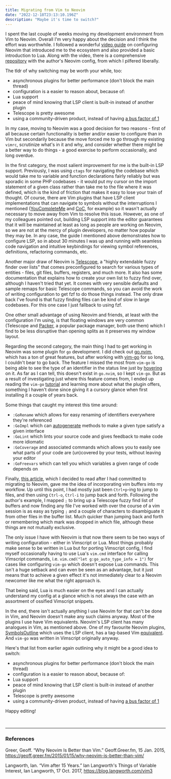 ```yaml
---
title: Migrating from Vim to Neovim
date: "2022-12-18T23:13:10.196Z"
description: "Maybe it's time to switch?"
---
```


I spent the last couple of weeks moving my development environment from Vim to Neovim. Overall I'm very happy about the decision and I think the effort was worthwhile. I followed a wonderful [video guide](https://youtu.be/ctH-a-1eUME) on configuring Neovim that introduced me to the ecosystem and also provided a basic introduction to Lua. Along with the video, there is a comprehensive [repository](https://github.com/LunarVim/Neovim-from-scratch) with the author's Neovim config, from which I pilfered liberally.

The tldr of why switching may be worth your while, too:
  - asynchronous plugins for better performance (don't block the main thread)
  - configuration is a easier to reason about, because of:
  - Lua support
  - peace of mind knowing that LSP client is built-in instead of another plugin
  - Telescope is pretty awesome
  - using a community-driven product, instead of having [a bus factor of 1](https://geoff.greer.fm/2015/01/15/why-neovim-is-better-than-vim/)

In my case, moving to Neovim was a good decision for two reasons - first of all because certain functionality is better and/or easier to configure than in Vim but secondarily because the move forced me to go through my existing `vimrc`, scrutinize what's in it and why, and consider whether there might be a better way to do things - a good exercise to perform occasionally, and long overdue.

In the first category, the most salient improvement for me is the built-in LSP support. Previously, I was using `ctags` for navigating the codebase which would take me to variable and function declarations fairly reliably but was sporadic in some PHP codebases - it would put my cursor on the import statement of a given class rather than take me to the file where it was defined, which is the kind of friction that makes it easy to lose your train of thought. Of course, there are Vim plugins that have LSP client implementations that can navigate to symbols without the interruptions I mentioned ([YouCompleteMe](https://github.com/ycm-core/YouCompleteMe) and [CoC](https://github.com/neoclide/coc.nvim), for example) so it wasn't actually necessary to move away from Vim to resolve this issue. However, as one of my colleagues pointed out, building LSP support into the editor guarantees that it will be maintained at least as long as people are working on Neovim, so we are not at the mercy of plugin developers, no matter how popular they may be. In any case, the guide I mentioned above demonstrates how to configure LSP, so in about 30 minutes I was up and running with seamless code navigation and intuitive keybindings for viewing symbol references, definitions, refactoring commands, etc.

Another major draw of Neovim is [Telescope](https://github.com/nvim-telescope/telescope.nvim), a "highly extendable fuzzy finder over lists" that comes preconfigured to search for various types of entities - files, git files, buffers, registers, and much more. It also has some documentation that explains how to create your own list to fuzzy find over, although I haven't tried that yet. It comes with very sensible defaults and sample remaps for basic Telescope commands, so you can avoid the work of writing configuration to get fzf to do those things instead. The only draw back I've found is that fuzzy finding files can be kind of slow in large codebases. For this one case I just fallback to using fzf.

One other small advantage of using Neovim and friends, at least with the configuration I'm using, is that floating windows are very common (Telescope and [Packer](https://github.com/wbthomason/packer.nvim), a popular package manager, both use them) which I find to be less disruptive than opening splits as it preserves my window layout. 

Regarding the second category, the main thing I had to get working in Neovim was some plugin for `go` development. I did check out [go.nvim](https://github.com/ray-x/go.nvim), which has a ton of great features, but after working with [vim-go](https://github.com/fatih/vim-go) for so long, I couldn't bear to go back. The feature I missed the most from `vim-go` is being able to see the type of an identifier in the status line just by [hovering](https://github.com/fatih/vim-go/wiki/Tutorial#identifier-resolution) on it. As far as I can tell, this doesn't exist in `go.nvim`, so I kept `vim-go`. But as a result of investigating just where this feature comes from, I ended up reading the `vim-go` [tutorial](https://github.com/fatih/vim-go/wiki/Tutorial) and learning more about what the plugin offers, something I haven't done since giving it a cursory glance when first installing it a couple of years back.

Some things that caught my interest this time around:
  - `:GoRename` which allows for easy renaming of identifiers everywhere they're referenced
  - `:GoImpl` which can [autogenerate](https://github.com/josharian/impl) methods to make a given type satisfy a given interface
  - `:GoLint` which lints your source code and gives feedback to make code more idiomatic
  - `:GoCoverage` and associated commands which allows you to easily see what parts of your code are (un)covered by your tests, without leaving your editor
  - `:GoFreevars` which can tell you which variables a given range of code depends on

Finally, [this article](https://blog.langworth.com/vim3), which I decided to read after I had committed to migrating to Neovim, gave me the idea of incorporating vim buffers into my workflow. Up until this point, I had mostly just been `Ctrl+p`-ing to jump to files, and then using `Ctrl-o`, `Ctrl-i` to jump back and forth. Following the author's example, I mapped `;` to bring up a Telescope fuzzy find list of buffers and now finding any file I've worked with over the course of a vim session is as easy as typing `;` and a couple of characters to disambiguate it from other files in the buffer list. Much quicker than jumping back and forth or remembering which mark was dropped in which file, although these things are not mutually exclusive.

The only issue I have with Neovim is that now there seem to be two ways of writing configuration - either in Vimscript or Lua. Most things probably make sense to be written in Lua but for porting Vimscript config, I find myself occasionally having to use Lua's `vim.cmd` interface for calling Vimscript commands, i.e. `vim.cmd("let g:go_auto_type_info = 1")` for cases like configuring `vim-go` which doesn't expose Lua commands. This isn't a huge setback and can even be seen as an advantage, but it just means that to achieve a given effect it's not immediately clear to a Neovim newcomer like me what the right approach is.

That being said, Lua is much easier on the eyes and I can actually understand my config at a glance which is not always the case with an assortment of ossified Vimscript snippets.

In the end, there isn't actually anything I use Neovim for that can't be done in Vim, and Neovim doesn't make any such claims anyway. Most of the plugins I use have Vim equivalents. Neovim's LSP client has many analogues in Vim, as mentioned above. One of my favourite Neovim plugins, [SymbolsOutline](https://github.com/simrat39/symbols-outline.nvim) which uses the LSP client, has a tag-based Vim [equivalent](https://github.com/preservim/tagbar). And `vim-go` was written in Vimscript originally anyway.

Here's that list from earlier again outlining why it might be a good idea to switch:
  - asynchronous plugins for better performance (don't block the main thread)
  - configuration is a easier to reason about, because of:
  - Lua support
  - peace of mind knowing that LSP client is built-in instead of another plugin
  - Telescope is pretty awesome
  - using a community-driven product, instead of having [a bus factor of 1](https://geoff.greer.fm/2015/01/15/why-neovim-is-better-than-vim/)

Happy editing!

<br />

----

<div style="word-break: break-word;">

### References

Greer, Geoff. “Why Neovim Is Better than Vim.” Geoff.Greer.fm, 15 Jan. 2015, https://geoff.greer.fm/2015/01/15/why-neovim-is-better-than-vim/

Langworth, Ian. “Vim after 15 Years.” Ian Langworth's Things of Variable Interest, Ian Langworth, 17 Oct. 2017, https://blog.langworth.com/vim3
